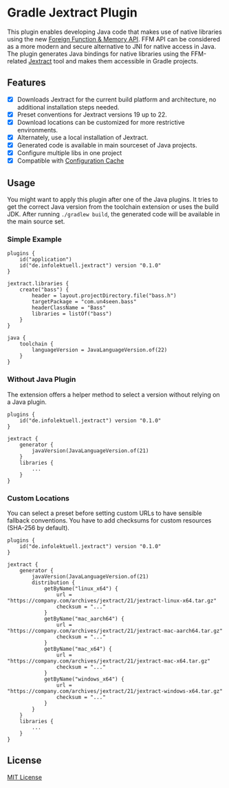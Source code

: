 # Gradle Jextract Plugin

This plugin enables developing Java code that makes use of native libraries using the new [Foreign Function & Memory API][ffm].
FFM API can be considered as a more modern and secure alternative to JNI for native access in Java.
The plugin generates Java bindings for native libraries using the FFM-related [Jextract] tool and makes them accessible in Gradle projects.

## Features

- [x] Downloads Jextract for the current build platform and architecture, no additional installation steps needed.
- [x] Preset conventions for Jextract versions 19 up to 22.
- [x] Download locations can be customized for more restrictive environments.
- [x] Alternately, use a local installation of Jextract.
- [x] Generated code is available in main sourceset of Java projects.
- [x] Configure multiple libs in one project
- [x] Compatible with [Configuration Cache]

## Usage

You might want to apply this plugin after one of the Java plugins.
It tries to get the correct Java version from the toolchain extension or uses the build JDK.
After running `./gradlew build`, the generated code will be available in the main source set.

### Simple Example

```
plugins {
    id("application")
    id("de.infolektuell.jextract") version "0.1.0"
}

jextract.libraries {
    create("bass") {
        header = layout.projectDirectory.file("bass.h")
        targetPackage = "com.un4seen.bass"
        headerClassName = "Bass"
        libraries = listOf("bass")
    }
}

java {
    toolchain {
        languageVersion = JavaLanguageVersion.of(22)
    }
}
```

### Without Java Plugin

The extension offers a helper method to select a version without relying on a Java plugin.

```
plugins {
    id("de.infolektuell.jextract") version "0.1.0"
}

jextract {
    generator {
        javaVersion(JavaLanguageVersion.of(21)
    }
    libraries {
        ...
    }
}
```

### Custom Locations

You can select a preset before setting custom URLs to have sensible fallback conventions.
You have to add checksums for custom resources (SHA-256 by default).

```
plugins {
    id("de.infolektuell.jextract") version "0.1.0"
}

jextract {
    generator {
        javaVersion(JavaLanguageVersion.of(21)
        distribution {
            getByName("linux_x64") {
                url = "https://company.com/archives/jextract/21/jextract-linux-x64.tar.gz"
                checksum = "..."
            }
            getByName("mac_aarch64") {
                url = "https://company.com/archives/jextract/21/jextract-mac-aarch64.tar.gz"
                checksum = "..."
            }
            getByName("mac_x64") {
                url = "https://company.com/archives/jextract/21/jextract-mac-x64.tar.gz"
                checksum = "..."
            }
            getByName("windows_x64") {
                url = "https://company.com/archives/jextract/21/jextract-windows-x64.tar.gz"
                checksum = "..."
            }
        }
    }
    libraries {
        ...
    }
}
```

## License

[MIT License](LICENSE.txt)

[jextract]: https://jdk.java.net/jextract/
[ffm]: https://openjdk.org/jeps/454
[configuration cache]: https://docs.gradle.org/current/userguide/configuration_cache.html
